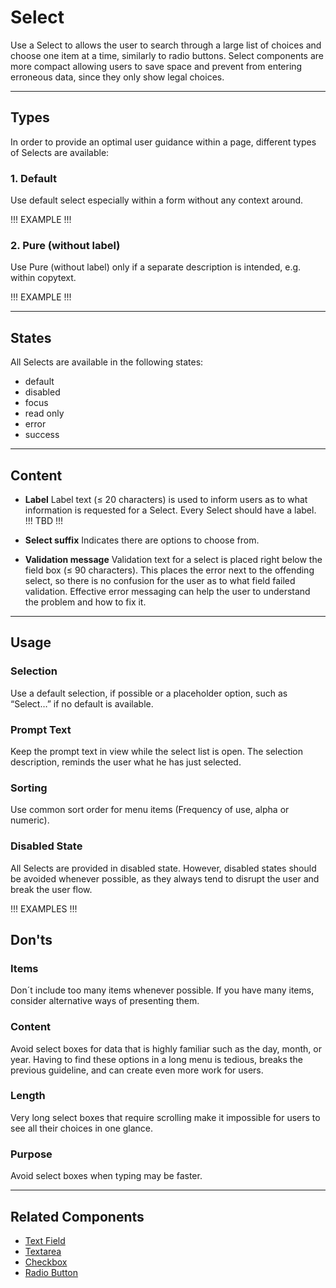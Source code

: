 # Select
 
Use a Select to allows the user to search through a large list of choices and choose one item at a time, similarly to radio buttons. 
Select components are more compact allowing users to save space and prevent from entering erroneous data, since they only show legal choices.
 
---

## Types
 
In order to provide an optimal user guidance within a page, different types of Selects are 
available:
 
### 1. Default 
 
Use default select especially within a form without any context around.
 
!!! EXAMPLE !!!

### 2. Pure (without label)
 
Use Pure (without label) only if a separate description is intended, e.g. within copytext.
 
!!! EXAMPLE !!!
 
---

## States
 
All Selects are available in the following states:

* default
* disabled
* focus
* read only
* error
* success

 
---
 
## Content

- **Label**
Label text (≤ 20 characters) is used to inform users as to what information is requested for a Select. Every Select should have a label. !!! TBD !!!

- **Select suffix**
Indicates there are options to choose from.

- **Validation message**
Validation text for a select is placed right below the field box (≤ 90 characters). This places the error next to the offending select, 
so there is no confusion for the user as to what field failed validation. Effective error messaging can help the user to understand the problem and how to fix it.

--- 
 
## Usage
 
### Selection
Use a default selection, if possible or a placeholder option, such as “Select…” if no default is available.
 
### Prompt Text
Keep the prompt text in view while the select list is open. The selection description, reminds the user what he has just selected.

### Sorting
Use common sort order for menu items (Frequency of use, alpha or numeric).

### Disabled State
All Selects are provided in disabled state. However, disabled states should be avoided whenever possible, as they always tend to disrupt the user and break the user flow.
 
!!! EXAMPLES !!!

## Don'ts
 
### Items
Don´t include too many items whenever possible. If you have many items, consider alternative ways of presenting them.

### Content
Avoid select boxes for data that is highly familiar such as the day, month, or year. Having to find these options in a long menu is tedious, breaks the previous guideline, and can create even more work for users.

### Length
Very long select boxes that require scrolling make it impossible for users to see all their choices in one glance.

### Purpose
Avoid select boxes when typing may be faster.

--- 
 
## Related Components

* [Text Field](#/components/form/text-field)
* [Textarea](#/components/form/textarea)
* [Checkbox](#/components/form/checkbox)
* [Radio Button](#/components/form/radio-button)